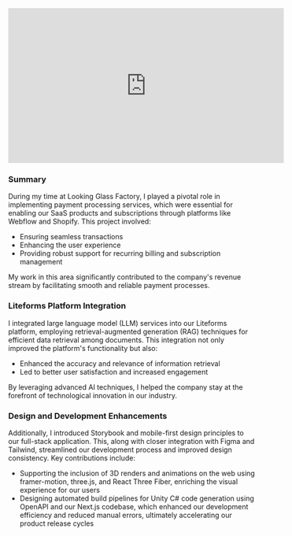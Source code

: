 
<iframe class="m-auto" width="560" height="315" src="https://www.youtube.com/embed/wefvzabaxvY?si=qY3oWCb8fy3WrZbs" title="YouTube video player" frameborder="0" allow="accelerometer; autoplay; clipboard-write; encrypted-media; gyroscope; picture-in-picture; web-share" referrerpolicy="strict-origin-when-cross-origin" allowfullscreen></iframe>

### Summary
During my time at Looking Glass Factory, I played a pivotal role in implementing payment processing services, which were essential for enabling our SaaS products and subscriptions through platforms like Webflow and Shopify. This project involved:

- Ensuring seamless transactions
- Enhancing the user experience
- Providing robust support for recurring billing and subscription management

My work in this area significantly contributed to the company's revenue stream by facilitating smooth and reliable payment processes.

### Liteforms Platform Integration

I integrated large language model (LLM) services into our Liteforms platform, employing retrieval-augmented generation (RAG) techniques for efficient data retrieval among documents. This integration not only improved the platform's functionality but also:

- Enhanced the accuracy and relevance of information retrieval
- Led to better user satisfaction and increased engagement

By leveraging advanced AI techniques, I helped the company stay at the forefront of technological innovation in our industry.

### Design and Development Enhancements

Additionally, I introduced Storybook and mobile-first design principles to our full-stack application. This, along with closer integration with Figma and Tailwind, streamlined our development process and improved design consistency. Key contributions include:

- Supporting the inclusion of 3D renders and animations on the web using framer-motion, three.js, and React Three Fiber, enriching the visual experience for our users
- Designing automated build pipelines for Unity C# code generation using OpenAPI and our Next.js codebase, which enhanced our development efficiency and reduced manual errors, ultimately accelerating our product release cycles